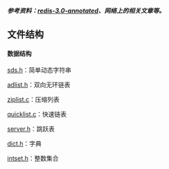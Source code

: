 ##### 参考资料：[redis-3.0-annotated](https://github.com/huangz1990/redis-3.0-annotated)、网络上的相关文章等。

## 文件结构

#### 数据结构

[sds.h](./src/sds.h)：简单动态字符串

[adlist.h](./src/adlist.h)：双向无环链表

[ziplist.c](./src/ziplist.c)：压缩列表

[quicklist.c](./src/quicklist.c)：快速链表

[server.h](./src/server.h)：跳跃表

[dict.h](./src/dict.h)：字典

[intset.h](./src/intset.h)：整数集合